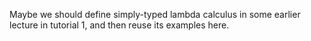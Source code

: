 <!-- Copyright (c) 2016-2018 K Team. All Rights Reserved. -->

Maybe we should define simply-typed lambda calculus in some earlier
lecture in tutorial 1, and then reuse its examples here.
